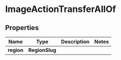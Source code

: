 

# ImageActionTransferAllOf


## Properties

| Name | Type | Description | Notes |
|------------ | ------------- | ------------- | -------------|
|**region** | **RegionSlug** |  |  |



